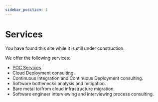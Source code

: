 ```yaml
---
sidebar_position: 1
---
```


# Services

You have found this site while it is still under construction.

We offer the following services:

- [POC Services](dev/poc.md)
- Cloud Deployment consulting.
- Continuous Integration and Continuous Deployment consulting.
- Software bottlenecks analysis and mitigation.
- Bare metal to/from cloud infrastructure migration.
- Software engineer interviewing and interviewing process consulting.